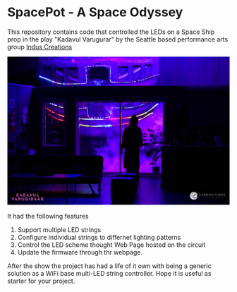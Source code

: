 # SpacePot - A Space Odyssey

This repository contains code that controlled the LEDs on a Space Ship prop in the play "Kadavul Varugurar" by the Seattle based performance arts group [Indus Creations](https://www.induscreations.com/)

![](assets/kv_spacepot.jpg)

It had the following features
1. Support multiple LED strings
2. Configure individual strings to differnet lighting patterns
3. Control the LED scheme thought Web Page hosted on the circuit
4. Update the firmware through thr webpage.

After the show the project has had a life of it own with being a generic solution as a WiFi base multi-LED string controller. 
Hope it is useful as starter for your project.